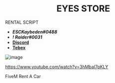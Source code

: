 <div align="center">
  <h1>EYES STORE</h1>
</div>

RENTAL SCRIPT

- **_ESCKaybeden#0488_**
- **_! Raider#0031_**
- [**Discord**](https://discord.gg/EkwWvFS)
- [**Tebex**](https://eyestore.tebex.io/)

![image](https://user-images.githubusercontent.com/53000629/190902802-29768f18-a256-4adb-af53-2926fcb3c99a.png)

https://www.youtube.com/watch?v=3hMbaI7pKLY

FiveM Rent A Car

